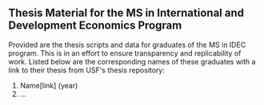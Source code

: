 ## Thesis Material for the MS in International and Development Economics Program

Provided are the thesis scripts and data for graduates of the MS in IDEC program. This is in an effort to ensure transparency and replicability of work. 
Listed below are the corresponding names of these graduates with a link to their thesis from USF's thesis repository:

1. Name[link] (year)
2. ...


